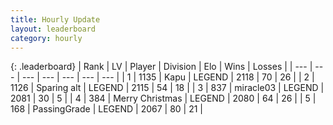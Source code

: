 ```yaml
---
title: Hourly Update
layout: leaderboard
category: hourly
---
```


{: .leaderboard}
| Rank | LV | Player | Division | Elo | Wins | Losses |
| --- | --- | --- | --- | --- | --- | --- |
| <span data-change="0">1</span> | 1135 | <span title="ID: 204953">Kapu</span> | LEGEND | <span data-change="0">2118</span> | <span data-change="0">70</span> | <span data-change="0">26</span> |
| <span data-change="0">2</span> | 1126 | <span title="ID: 203132">Sparing alt</span> | LEGEND | <span data-change="0">2115</span> | <span data-change="0">54</span> | <span data-change="0">18</span> |
| <span data-change="1">3</span> | 837 | <span title="ID: 416373">miracle03</span> | LEGEND | <span data-change="11">2081</span> | <span data-change="2">30</span> | <span data-change="0">5</span> |
| <span data-change="-1">4</span> | 384 | <span title="ID: 382502">Merry Christmas</span> | LEGEND | <span data-change="0">2080</span> | <span data-change="0">64</span> | <span data-change="0">26</span> |
| <span data-change="0">5</span> | 168 | <span title="ID: 421732">PassingGrade</span> | LEGEND | <span data-change="0">2067</span> | <span data-change="0">80</span> | <span data-change="0">21</span> |